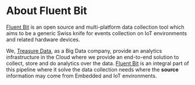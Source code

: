 # About Fluent Bit

[Fluent Bit](http://fluentbit.io) is an open source and multi-platform data collection tool which aims to be a generic Swiss knife for events collection on IoT environments and related hardware devices.

We, [Treasure Data](http://treasuredata.com), as a Big Data company, provide an analytics infrastructure in the Cloud where we provide an end-to-end solution to collect, store and do analytics over the data. [Fluent Bit](http://fluentbit.io) is an integral part of this pipeline where it solve the data collection needs where the __source__ information may come from Embedded and IoT environments.
